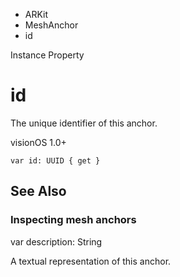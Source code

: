 

- ARKit
- MeshAnchor
-  id 

Instance Property

# id

The unique identifier of this anchor.

visionOS 1.0+

``` source
var id: UUID { get }
```

## See Also

### Inspecting mesh anchors

var description: String

A textual representation of this anchor.

